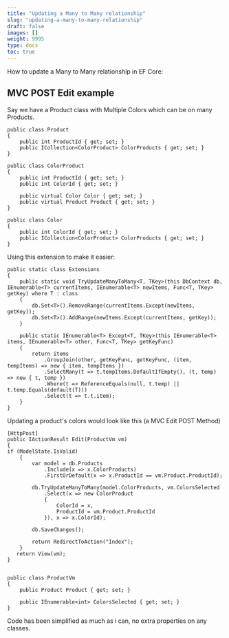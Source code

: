 ```yaml
---
title: "Updating a Many to Many relationship"
slug: "updating-a-many-to-many-relationship"
draft: false
images: []
weight: 9995
type: docs
toc: true
---
```


How to update a Many to Many relationship in EF Core:



## MVC POST Edit example
Say we have a Product class with Multiple Colors which can be on many Products.


    public class Product
    {       
        public int ProductId { get; set; }
        public ICollection<ColorProduct> ColorProducts { get; set; }
    }

    public class ColorProduct
    {
        public int ProductId { get; set; }
        public int ColorId { get; set; }

        public virtual Color Color { get; set; }
        public virtual Product Product { get; set; }
    }

    public class Color
    {      
        public int ColorId { get; set; }
        public ICollection<ColorProduct> ColorProducts { get; set; }
    }

Using this extension to make it easier:

    public static class Extensions
    {
        public static void TryUpdateManyToMany<T, TKey>(this DbContext db, IEnumerable<T> currentItems, IEnumerable<T> newItems, Func<T, TKey> getKey) where T : class
        {
            db.Set<T>().RemoveRange(currentItems.Except(newItems, getKey));
            db.Set<T>().AddRange(newItems.Except(currentItems, getKey));
        }

        public static IEnumerable<T> Except<T, TKey>(this IEnumerable<T> items, IEnumerable<T> other, Func<T, TKey> getKeyFunc)
        {
            return items
                .GroupJoin(other, getKeyFunc, getKeyFunc, (item, tempItems) => new { item, tempItems })
                .SelectMany(t => t.tempItems.DefaultIfEmpty(), (t, temp) => new { t, temp })
                .Where(t => ReferenceEquals(null, t.temp) || t.temp.Equals(default(T)))
                .Select(t => t.t.item);
        }
    }

Updating a product's colors would look like this (a MVC Edit POST Method)

    [HttpPost]
    public IActionResult Edit(ProductVm vm)
    {
    if (ModelState.IsValid)
        {
            var model = db.Products
                .Include(x => x.ColorProducts)                    
                .FirstOrDefault(x => x.ProductId == vm.Product.ProductId);
            
            db.TryUpdateManyToMany(model.ColorProducts, vm.ColorsSelected
                .Select(x => new ColorProduct
                {
                    ColorId = x,
                    ProductId = vm.Product.ProductId
                }), x => x.ColorId);

            db.SaveChanges();

            return RedirectToAction("Index");
        }   
       return View(vm);
    }


    public class ProductVm
    {          
        public Product Product { get; set; }
        
        public IEnumerable<int> ColorsSelected { get; set; }      
    }


Code has been simplified as much as i can, no extra properties on any classes. 

